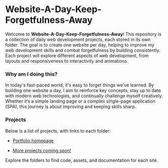 # Website-A-Day-Keep-Forgetfulness-Away

Welcome to **Website-A-Day-Keep-Forgetfulness-Away**! This repository is a collection of daily web development projects, each stored in its own folder. The goal is to create one website per day, helping to improve my web development skills and combat forgetfulness by building consistently. Each project will explore different aspects of web development, from layouts and responsiveness to interactivity and animations.

### Why am I doing this?

In today's fast-paced world, it's easy to forget things we've learned. By building one website a day, I aim to reinforce key concepts, stay up to date with modern web technologies, and continually challenge myself creatively. Whether it’s a simple landing page or a complex single-page application (SPA), this journey is about improving and keeping skills sharp.

### Projects

Below is a list of projects, with links to each folder:

- [Portfolio homepage](./software-portfolio-homepage-06-10-2024)

- [More projects coming soon!](#)

Explore the folders to find code, assets, and documentation for each site.
